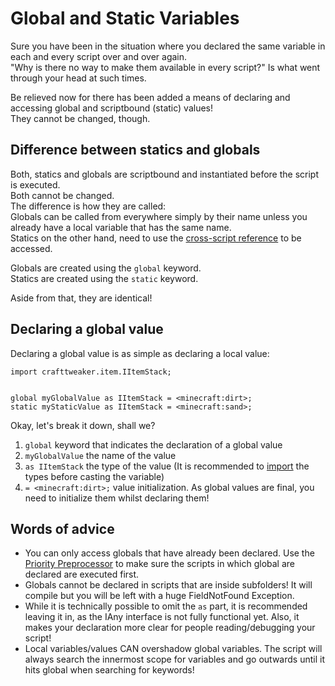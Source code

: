 # Global and Static Variables

Sure you have been in the situation where you declared the same variable in each and every script over and over again.  
"Why is there no way to make them available in every script?" Is what went through your head at such times.

Be relieved now for there has been added a means of declaring and accessing global and scriptbound (static) values!  
They cannot be changed, though.

## Difference between statics and globals

Both, statics and globals are scriptbound and instantiated before the script is executed.  
Both cannot be changed.  
The difference is how they are called:  
Globals can be called from everywhere simply by their name unless you already have a local variable that has the same name.  
Statics on the other hand, need to use the [cross-script reference](Cross-Script_Reference/) to be accessed.

Globals are created using the `global` keyword.  
Statics are created using the `static` keyword.

Aside from that, they are identical!

## Declaring a global value

Declaring a global value is as simple as declaring a local value:

    import crafttweaker.item.IItemStack;
    
    
    global myGlobalValue as IItemStack = <minecraft:dirt>;
    static myStaticValue as IItemStack = <minecraft:sand>;
    

Okay, let's break it down, shall we?

1. `global` keyword that indicates the declaration of a global value
2. `myGlobalValue` the name of the value
3. `as IItemStack` the type of the value (It is recommended to [import](Import/) the types before casting the variable)
4. `= <minecraft:dirt>;` value initialization. As global values are final, you need to initialize them whilst declaring them!

## Words of advice

- You can only access globals that have already been declared. Use the [Priority Preprocessor](/AdvancedFunctions/Preprocessors/PriorityPreprocessor/) to make sure the scripts in which global are declared are executed first.
- Globals cannot be declared in scripts that are inside subfolders! It will compile but you will be left with a huge FieldNotFound Exception.
- While it is technically possible to omit the `as` part, it is recommended leaving it in, as the IAny interface is not fully functional yet. Also, it makes your declaration more clear for people reading/debugging your script!
- Local variables/values CAN overshadow global variables. The script will always search the innermost scope for variables and go outwards until it hits global when searching for keywords!